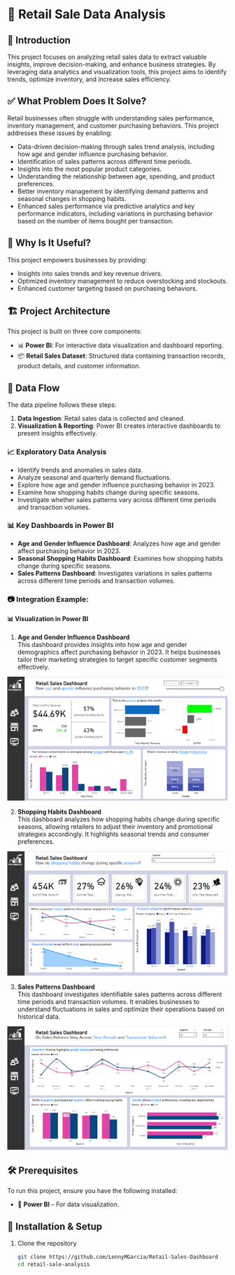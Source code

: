 # 🚀 Retail Sale Data Analysis

## 📌 Introduction

This project focuses on analyzing retail sales data to extract valuable insights, improve decision-making, and enhance business strategies. By leveraging data analytics and visualization tools, this project aims to identify trends, optimize inventory, and increase sales efficiency.

## ✅ What Problem Does It Solve?

Retail businesses often struggle with understanding sales performance, inventory management, and customer purchasing behaviors. This project addresses these issues by enabling:

- Data-driven decision-making through sales trend analysis, including how age and gender influence purchasing behavior.
- Identification of sales patterns across different time periods.
- Insights into the most popular product categories.
- Understanding the relationship between age, spending, and product preferences.
- Better inventory management by identifying demand patterns and seasonal changes in shopping habits.
- Enhanced sales performance via predictive analytics and key performance indicators, including variations in purchasing behavior based on the number of items bought per transaction.

## 🎯 Why Is It Useful?

This project empowers businesses by providing:

- Insights into sales trends and key revenue drivers.
- Optimized inventory management to reduce overstocking and stockouts.
- Enhanced customer targeting based on purchasing behaviors.

## 🏗️ Project Architecture

This project is built on three core components:

- 📊 **Power BI**: For interactive data visualization and dashboard reporting.
- 📦 **Retail Sales Dataset**: Structured data containing transaction records, product details, and customer information.

## 🔄 Data Flow

The data pipeline follows these steps:

1. **Data Ingestion**: Retail sales data is collected and cleaned.
2. **Visualization & Reporting**: Power BI creates interactive dashboards to present insights effectively.

### 📈 Exploratory Data Analysis 

- Identify trends and anomalies in sales data.
- Analyze seasonal and quarterly demand fluctuations.
- Explore how age and gender influence purchasing behavior in 2023.
- Examine how shopping habits change during specific seasons.
- Investigate whether sales patterns vary across different time periods and transaction volumes.

### 📊 Key Dashboards in Power BI

- **Age and Gender Influence Dashboard**: Analyzes how age and gender affect purchasing behavior in 2023.
- **Seasonal Shopping Habits Dashboard**: Examines how shopping habits change during specific seasons.
- **Sales Patterns Dashboard**: Investigates variations in sales patterns across different time periods and transaction volumes.

### 📷 **Integration Example:**  

#### 📊 **Visualization in Power BI**  

1. **Age and Gender Influence Dashboard**  
   This dashboard provides insights into how age and gender demographics affect purchasing behavior in 2023. It helps businesses tailor their marketing strategies to target specific customer segments effectively.
   
  ![PBI](https://github.com/LennyMGarcia/Retail-Sales-Dashboard/blob/main/Retail%20Sales%20imgs/RetailSales%20-%20Age%20and%20gender%20dashboard.png)

2. **Shopping Habits Dashboard**  
   This dashboard analyzes how shopping habits change during specific seasons, allowing retailers to adjust their inventory and promotional strategies accordingly. It highlights seasonal trends and consumer preferences.
   
  ![PBI](https://github.com/LennyMGarcia/Retail-Sales-Dashboard/blob/main/Retail%20Sales%20imgs/Retail%20sales%20-%20Shoping%20Habits%20Dashboard.png)

3. **Sales Patterns Dashboard**  
   This dashboard investigates identifiable sales patterns across different time periods and transaction volumes. It enables businesses to understand fluctuations in sales and optimize their operations based on historical data.
   
  ![PBI](https://github.com/LennyMGarcia/Retail-Sales-Dashboard/blob/main/Retail%20Sales%20imgs/Retail%20Sales%20-%20Times%20Period%20Dashboard.png)  


## 🛠️ Prerequisites

To run this project, ensure you have the following installed:

- 🔹 **Power BI** – For data visualization.

## 🚀 Installation & Setup

1. Clone the repository
   ```bash
   git clone https://github.com/LennyMGarcia/Retail-Sales-Dashboard
   cd retail-sale-analysis
